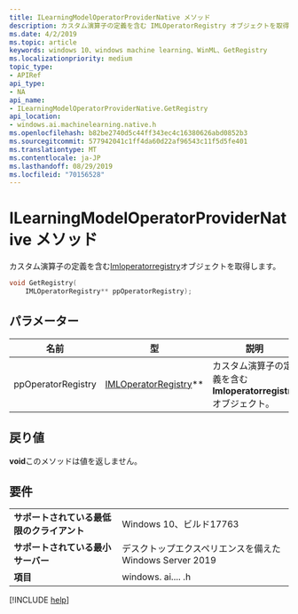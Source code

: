 ```yaml
---
title: ILearningModelOperatorProviderNative メソッド
description: カスタム演算子の定義を含む IMLOperatorRegistry オブジェクトを取得します。
ms.date: 4/2/2019
ms.topic: article
keywords: windows 10、windows machine learning、WinML、GetRegistry
ms.localizationpriority: medium
topic_type:
- APIRef
api_type:
- NA
api_name:
- ILearningModelOperatorProviderNative.GetRegistry
api_location:
- windows.ai.machinelearning.native.h
ms.openlocfilehash: b82be2740d5c44ff343ec4c16380626abd0852b3
ms.sourcegitcommit: 577942041c1ff4da60d22af96543c11f5d5fe401
ms.translationtype: MT
ms.contentlocale: ja-JP
ms.lasthandoff: 08/29/2019
ms.locfileid: "70156528"
---
```

# <a name="ilearningmodeloperatorprovidernativegetregistry-method"></a>ILearningModelOperatorProviderNative メソッド

カスタム演算子の定義を含む[Imloperatorregistry](../custom-operators/IMLOperatorRegistry.md)オブジェクトを取得します。

```cpp
void GetRegistry(
    IMLOperatorRegistry** ppOperatorRegistry);
```

## <a name="parameters"></a>パラメーター

| 名前 | 型 | 説明 |
|------|------|-------------|
| ppOperatorRegistry | [IMLOperatorRegistry](../custom-operators/IMLOperatorRegistry.md)** | カスタム演算子の定義を含む**Imloperatorregistry**オブジェクト。 |

## <a name="returns"></a>戻り値

**void**このメソッドは値を返しません。

## <a name="requirements"></a>要件

| | |
|-|-|
| **サポートされている最低限のクライアント** | Windows 10、ビルド17763 |
| **サポートされている最小サーバー** | デスクトップエクスペリエンスを備えた Windows Server 2019 |
| **項目** | windows. ai.... .h |

[!INCLUDE [help](../../includes/get-help.md)]
